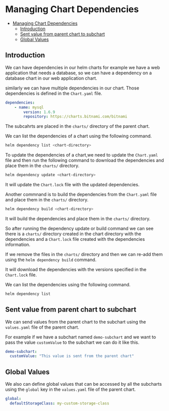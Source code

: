 # Managing Chart Dependencies

- [Managing Chart Dependencies](#managing-chart-dependencies)
  - [Introduction](#introduction)
  - [Sent value from parent chart to subchart](#sent-value-from-parent-chart-to-subchart)
  - [Global Values](#global-values)

## Introduction

We can have dependencies in our helm charts for example we have
a web application that needs a database, so we can have a dependency
on a database chart in our web application chart.

similarly we can have multiple dependencies in our chart.
Those dependencies is defined in the `Chart.yaml` file.

```yaml
dependencies:
    - name: mysql
        version: 1.6.9
        repository: https://charts.bitnami.com/bitnami
```

The subcahrts are placed in the `charts/` directory of the parent chart.

We can list the dependencies of a chart using the following command.

```bash
helm dependency list <chart-directory>
```

To update the dependencies of a chart,we need to update the `Chart.yaml`
file and then run the following command to download the dependencies
and place them in the `charts/` directory.

```bash
helm dependency update <chart-directory>
```

It will update the `Chart.lock` file with the updated dependencies.

Another commnand is to build the dependencies from the `Chart.yaml`
file and place them in the `charts/` directory.

```bash
helm dependency build <chart-directory>
```

It will build the dependencies and place them in the `charts/` directory.

So after running the dependency update or build command we can see there
is a `charts/` directory created in the chart directory with the
dependencies and a `Chart.lock` file created with the dependencies
information.

If we remove the files in the `charts/` directory and then we can re-add
them using the `helm dependency build` command.

It will download the dependencies with the versions specified in the
`Chart.lock` file.

We can list the dependencies using the following command.

```bash
helm dependency list
```

## Sent value from parent chart to subchart

We can send values from the parent chart to the subchart using the
`values.yaml` file of the parent chart.

For example if we have a subchart named `demo-subchart` and we want to
pass the value `customValue` to the subchart we can do it like this.

```yaml
demo-subchart:
  customValue: "This value is sent from the parent chart"
```

## Global Values

We also can define global values that can be accessed by all the subcharts
using the `global` key in the `values.yaml` file of the parent chart.

```yaml
global:
  defaultStorageClass: my-custom-storage-class
```